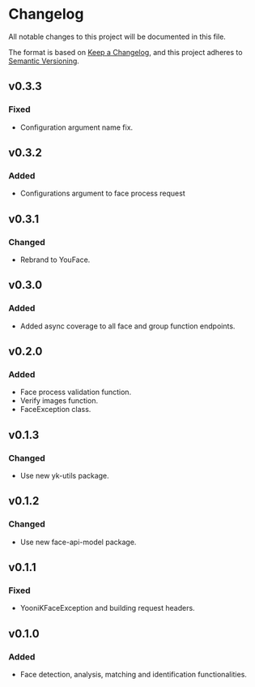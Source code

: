 # Changelog

All notable changes to this project will be documented in this file.

The format is based on [Keep a Changelog](https://keepachangelog.com/en/1.0.0/),
and this project adheres to [Semantic Versioning](https://semver.org/spec/v2.0.0.html).

## v0.3.3

### Fixed

- Configuration argument name fix.

## v0.3.2

### Added

- Configurations argument to face process request

## v0.3.1

### Changed

- Rebrand to YouFace.

## v0.3.0

### Added

- Added async coverage to all face and group function endpoints.

## v0.2.0

### Added

- Face process validation function.
- Verify images function.
- FaceException class.

## v0.1.3

### Changed

- Use new yk-utils package.

## v0.1.2

### Changed

- Use new face-api-model package.

## v0.1.1

### Fixed

- YooniKFaceException and building request headers.

## v0.1.0

### Added

- Face detection, analysis, matching and identification functionalities.

